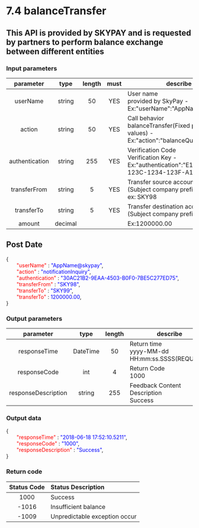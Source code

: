 # 7.4 balanceTransfer

## This API is provided by SKYPAY and is requested by partners to perform balance exchange between different entities

### Input parameters

| parameter                        |    type     | length   |must|describe|
| :-------------------------: | :-----------: |:-----:|:---:|--------------------------------|   
|userName |string|50|YES|User name <br> provided by SkyPay - Ex:"userName":"AppName@skypay"|
|action|string|50|YES|Call behavior<br>balanceTransfer(Fixed parameter values) - Ex:"action":"balanceQuery"|
|authentication |string |255|YES|Verification Code <br> Verification Key - Ex:"authentication":"E1234567-123C-1234-123F-A12345670"|
|transferFrom |string |5|YES|Transfer source account<br> (Subject company prefix)<br>ex: SKY98|
|transferTo |string |5|YES|Transfer destination account<br> (Subject company prefix)ex: SKY99|
|amount |decimal |||Ex:1200000.00|


## Post Date

{<br>
    <font color=red>&ensp;&ensp;&ensp;&ensp;"userName"</font> : <font color=blue>"AppName@skypay"</font>,<br>
    <font color=red>&ensp;&ensp;&ensp;&ensp;"action"</font> : <font color=blue>"notificationInquiry"</font>,<br>
    <font color=red>&ensp;&ensp;&ensp;&ensp;"authentication"</font> : <font color=blue>"30AC21B2-9EAA-4503-B0F0-7BE5C277ED75"</font>,<br>
    <font color=red>&ensp;&ensp;&ensp;&ensp;"transferFrom"</font> : <font color=blue>"SKY98"</font>,<br>
     <font color=red>&ensp;&ensp;&ensp;&ensp;"transferTo"</font> : <font color=blue>"SKY99"</font>,<br>
      <font color=red>&ensp;&ensp;&ensp;&ensp;"transferTo"</font> : <font color=blue>1200000.00</font>,<br>
}

### Output parameters

| parameter                        |    type     | length   |describe|
| :-------------------------: | :-----------: |:-----:|--------------------------------|   
|responseTime|DateTime|50|Return time<br> yyyy-MM-dd HH:mm:ss.SSSS(REQUIRED)|
|responseCode  |int|4|Return Code <br>1000|
|responseDescription|string|255|Feedback Content Description<br>Success|

### Output data

{<br>
    <font color=red>&ensp;&ensp;&ensp;&ensp;"responseTime"</font> : <font color=blue>"2018-06-18 17:52:10.5211"</font>,<br>
    <font color=red>&ensp;&ensp;&ensp;&ensp;"responseCode"</font> : <font color=blue>"1000"</font>,<br>
    <font color=red>&ensp;&ensp;&ensp;&ensp;"responseDescription"</font> : <font color=blue>"Success"</font>,<br>
}

### Return code

| Status  Code                     |   Status Description    | 
| :-------------------------: | :----------- |
|1000 |Success|
|-1016 |Insufficient balance|
|-1009 |Unpredictable exception occur|
